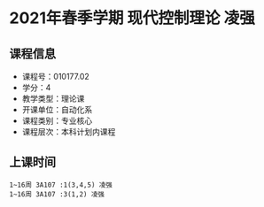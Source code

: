 # 2021年春季学期 现代控制理论 凌强






## 课程信息

- 课程号：010177.02
- 学分：4
- 教学类型：理论课
- 开课单位：自动化系
- 课程类别：专业核心
- 课程层次：本科计划内课程

## 上课时间

```
1~16周 3A107 :1(3,4,5) 凌强
1~16周 3A107 :3(1,2) 凌强
```

